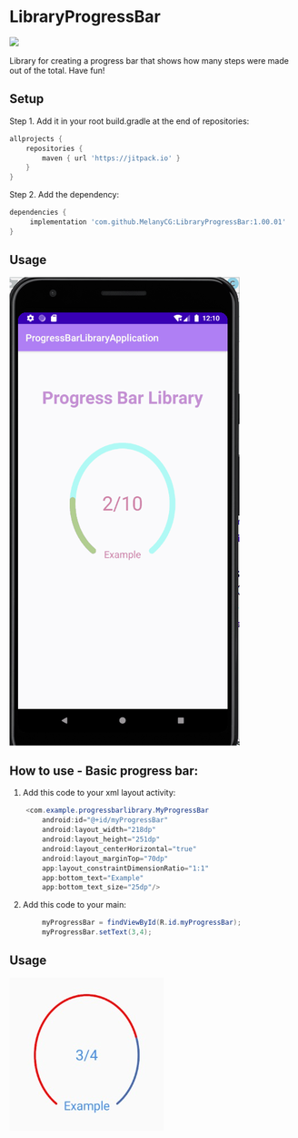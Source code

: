 # LibraryProgressBar

[![](https://jitpack.io/v/MelanyCG/LibraryProgressBar.svg)](https://jitpack.io/#MelanyCG/LibraryProgressBar)

Library for creating a progress bar that shows how many steps were made out of the total.
Have fun!

## Setup
Step 1. Add it in your root build.gradle at the end of repositories:
```gradle
allprojects {
    repositories {
        maven { url 'https://jitpack.io' }
    }
}
```

Step 2. Add the dependency:
```gradle
dependencies {
     implementation 'com.github.MelanyCG:LibraryProgressBar:1.00.01'
}
```
## Usage
![](ProgressBarApp.gif)

## How to use - Basic progress bar:
1. Add this code to your xml layout activity: 
```java
    <com.example.progressbarlibrary.MyProgressBar
        android:id="@+id/myProgressBar"
        android:layout_width="218dp"
        android:layout_height="251dp"
        android:layout_centerHorizontal="true"
        android:layout_marginTop="70dp"
        app:layout_constraintDimensionRatio="1:1"
        app:bottom_text="Example"
        app:bottom_text_size="25dp"/>
```

2. Add this code to your main:
```java
        myProgressBar = findViewById(R.id.myProgressBar);
        myProgressBar.setText(3,4);
```

## Usage
![](example1.jpeg)
